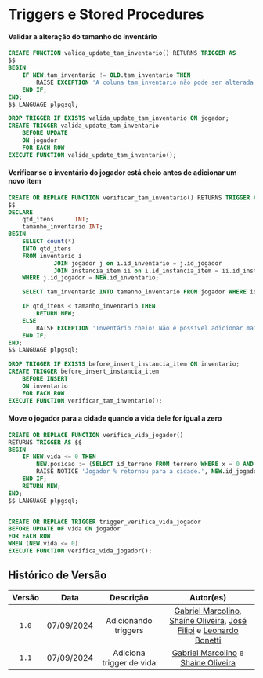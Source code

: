# <b>Triggers e Stored Procedures</b>

#### Validar a alteração do tamanho do inventário
~~~sql
CREATE FUNCTION valida_update_tam_inventario() RETURNS TRIGGER AS
$$
BEGIN
    IF NEW.tam_inventario != OLD.tam_inventario THEN
        RAISE EXCEPTION 'A coluna tam_inventario não pode ser alterada diretamente.';
    END IF;
END;
$$ LANGUAGE plpgsql;

DROP TRIGGER IF EXISTS valida_update_tam_inventario ON jogador;
CREATE TRIGGER valida_update_tam_inventario
    BEFORE UPDATE
    ON jogador
    FOR EACH ROW
EXECUTE FUNCTION valida_update_tam_inventario();
~~~

#### Verificar se o inventário do jogador está cheio antes de adicionar um novo item
~~~~sql
CREATE OR REPLACE FUNCTION verificar_tam_inventario() RETURNS TRIGGER AS
$$
DECLARE
    qtd_itens      INT;
    tamanho_inventario INT;
BEGIN
    SELECT count(*)
    INTO qtd_itens
    FROM inventario i
             JOIN jogador j on i.id_inventario = j.id_jogador
             JOIN instancia_item ii on i.id_instancia_item = ii.id_instancia_item
    WHERE j.id_jogador = NEW.id_inventario;

    SELECT tam_inventario INTO tamanho_inventario FROM jogador WHERE id_jogador = NEW.id_inventario;

    IF qtd_itens < tamanho_inventario THEN
        RETURN NEW;
    ELSE
        RAISE EXCEPTION 'Inventário cheio! Não é possível adicionar mais itens.';
    END IF;
END;
$$ LANGUAGE plpgsql;

DROP TRIGGER IF EXISTS before_insert_instancia_item ON inventario;
CREATE TRIGGER before_insert_instancia_item
    BEFORE INSERT
    ON inventario
    FOR EACH ROW
EXECUTE FUNCTION verificar_tam_inventario();
~~~~

#### Move o jogador para a cidade quando a vida dele for igual a zero
~~~~sql
CREATE OR REPLACE FUNCTION verifica_vida_jogador()
RETURNS TRIGGER AS $$
BEGIN
    IF NEW.vida <= 0 THEN
        NEW.posicao := (SELECT id_terreno FROM terreno WHERE x = 0 AND y = 0);
		RAISE NOTICE 'Jogador % retornou para a cidade.', NEW.id_jogador;
    END IF;
    RETURN NEW;
END;
$$ LANGUAGE plpgsql;


CREATE OR REPLACE TRIGGER trigger_verifica_vida_jogador
BEFORE UPDATE OF vida ON jogador
FOR EACH ROW
WHEN (NEW.vida <= 0)
EXECUTE FUNCTION verifica_vida_jogador();
~~~~

## Histórico de Versão

| Versão |    Data    |      Descrição      |                                                                                                Autor(es)                                                                                                 |
| :----: | :--------: | :-----------------: | :------------------------------------------------------------------------------------------------------------------------------------------------------------------------------------------------------: |
| `1.0`  | 07/09/2024 | Adicionando triggers | [Gabriel Marcolino](https://github.com/GabrielMR360), [Shaíne Oliveira](ttps://github.com/ShaineOliveira), [José Filipi](https://github.com/JoseFilipi) e [Leonardo Bonetti](https://github.com/LeoFacB) |
| `1.1`  | 07/09/2024 | Adiciona trigger de vida | [Gabriel Marcolino](https://github.com/GabrielMR360) e [Shaíne Oliveira](ttps://github.com/ShaineOliveira) |



